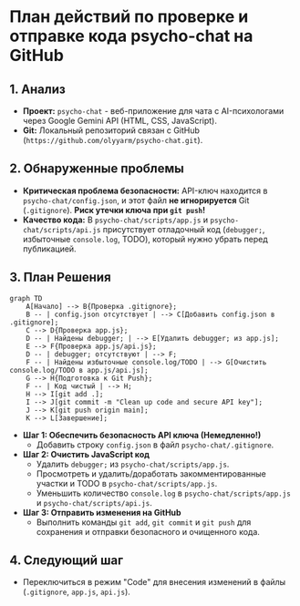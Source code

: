 # План действий по проверке и отправке кода psycho-chat на GitHub

## 1. Анализ

*   **Проект:** `psycho-chat` - веб-приложение для чата с AI-психологами через Google Gemini API (HTML, CSS, JavaScript).
*   **Git:** Локальный репозиторий связан с GitHub (`https://github.com/olyyarm/psycho-chat.git`).

## 2. Обнаруженные проблемы

*   **Критическая проблема безопасности:** API-ключ находится в `psycho-chat/config.json`, и этот файл **не игнорируется** Git (`.gitignore`). **Риск утечки ключа при `git push`!**
*   **Качество кода:** В `psycho-chat/scripts/app.js` и `psycho-chat/scripts/api.js` присутствует отладочный код (`debugger;`, избыточные `console.log`, TODO), который нужно убрать перед публикацией.

## 3. План Решения

```mermaid
graph TD
    A[Начало] --> B{Проверка .gitignore};
    B -- | config.json отсутствует | --> C[Добавить config.json в .gitignore];
    C --> D{Проверка app.js};
    D -- | Найдены debugger; | --> E[Удалить debugger; из app.js];
    E --> F{Проверка app.js/api.js};
    D -- | debugger; отсутствуют | --> F;
    F -- | Найдены избыточные console.log/TODO | --> G[Очистить console.log/TODO в app.js/api.js];
    G --> H{Подготовка к Git Push};
    F -- | Код чистый | --> H;
    H --> I[git add .];
    I --> J[git commit -m "Clean up code and secure API key"];
    J --> K[git push origin main];
    K --> L[Завершение];
```

*   **Шаг 1: Обеспечить безопасность API ключа (Немедленно!)**
    *   Добавить строку `config.json` в файл `psycho-chat/.gitignore`.
*   **Шаг 2: Очистить JavaScript код**
    *   Удалить `debugger;` из `psycho-chat/scripts/app.js`.
    *   Просмотреть и удалить/доработать закомментированные участки и TODO в `psycho-chat/scripts/app.js`.
    *   Уменьшить количество `console.log` в `psycho-chat/scripts/app.js` и `psycho-chat/scripts/api.js`.
*   **Шаг 3: Отправить изменения на GitHub**
    *   Выполнить команды `git add`, `git commit` и `git push` для сохранения и отправки безопасного и очищенного кода.

## 4. Следующий шаг

*   Переключиться в режим "Code" для внесения изменений в файлы (`.gitignore`, `app.js`, `api.js`).